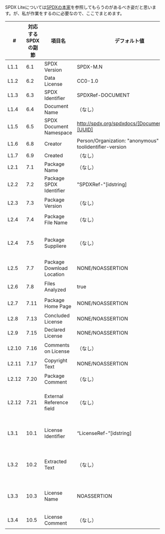 SPDX Liteについては[SPDXの本家](https://spdx.github.io/spdx-spec/v2.3/SPDX-Lite/#g3-table-of-spdx-lite-fields)を参照してもらうのがあるべき姿だと思います。が、私が作業をするのに必要なので、ここでまとめます。

| # | 対応するSPDXの副節 | 項目名 | デフォルト値 | SPDXには必須か | 備考 |
|---- | ---- |------------------------- | --- | ---  |--- |
|L1.1  |6.1  | SPDX Version              | SPDX-M.N | はい ||
|L1.2  |6.2  | Data License              | CC0-1.0 | はい ||
|L1.3  |6.3  | SPDX Identifier           | SPDXRef-DOCUMENT | はい ||
|L1.4  |6.4	 | Document Name	           | （なし） | はい ||
|L1.5  |6.5	 | SPDX Document Namespace | http://spdx.org/spdxdocs/[DocumentName]-[UUID] | はい ||
|L1.6  |6.8	 | Creator	                 | Person/Organization: "anonymous" / Tool: toolidentifier-version | はい ||
|L1.7  |6.9  | Created                   | （なし） | はい ||
|L2.1  |7.1	 | Package Name	             | （なし） | はい ||
|L2.2  |7.2	 | Package SPDX Identifier   | "SPDXRef-"[idstring] | はい ||
|L2.3  |7.3	 | Package Version           | （なし） | いいえ ||
|L2.4  |7.4	 | Package File Name         | （なし） | いいえ ||
|L2.4  |7.5	 | Package Suppliere         | （なし） | いいえ |2.3で追加|
|L2.5  |7.7	 | Package Download Location | NONE/NOASSERTION | はい ||
|L2.6  |7.8	 | Files Analyzed            | true | いいえ ||
|L2.7  |7.11 | Package Home Page         | NONE/NOASSERTION | いいえ ||
|L2.8  |7.13 | Concluded License         | NONE/NOASSERTION | はい ||
|L2.9  |7.15 | Declared License          | NONE/NOASSERTION | はい ||
|L2.10 |7.16 | Comments on License       | （なし） | いいえ ||
|L2.11 |7.17 | Copyright Text            | NONE/NOASSERTION | はい ||
|L2.12 |7.20 | Package Comment           | （なし） | いいえ ||
|L2.12 |7.21 | External Reference field  | （なし） | いいえ |2.3で追加|
|L3.1  |10.1	 | License Identifier        | “LicenseRef-”[idstring] | （条件付き）はい ||
|L3.2  |10.2	 | Extracted Text            | （なし）  | （条件付き）はい ||
|L3.3  |10.3	 | License Name              | NOASSERTION | （条件付き）はい ||
|L3.4  |10.5	 | License Comment           |  （なし） | いいえ ||

